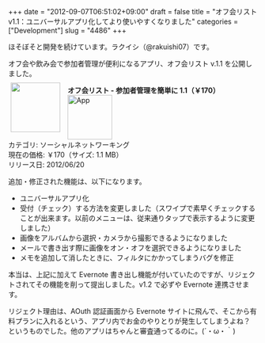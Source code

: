 +++
date = "2012-09-07T06:51:02+09:00"
draft = false
title = "オフ会リスト v1.1：ユニバーサルアプリ化してより使いやすくなりました"
categories = ["Development"]
slug = "4486"
+++

ほそぼそと開発を続けています。ラクイシ（@rakuishi07）です。

オフ会や飲み会で参加者管理が便利になるアプリ、オフ会リスト v.1.1 を公開しました。

<a href="https://itunes.apple.com/jp/app/id533017985?mt=8&uo=4&at=11l3RT" target="_blank" rel="nofollow"><img width="100" class="alignleft" align="left" src="http://a4.mzstatic.com/us/r1000/115/Purple/v4/a2/1d/c1/a21dc1e5-d030-e1b5-f93a-cda24567a048/mza_7142949790401148668.100x100-75.png" style="margin: -5px 15px 1px 5px;"></a><strong> オフ会リスト - 参加者管理を簡単に 1.1（￥170）</strong><a href="https://itunes.apple.com/jp/app/id533017985?mt=8&uo=4&at=11l3RT" target="_blank" rel="nofollow"><img src="/images/2012/12/viewinitunes_jp.png" style="vertical-align:bottom;" width="90" alt="App"></a><br> カテゴリ: ソーシャルネットワーキング<br> 現在の価格: ￥170（サイズ: 1.1 MB）<br> リリース日: 2012/06/20<br style="clear: both;">

追加・修正された機能は、以下になります。

<ul><li>ユニバーサルアプリ化</li>
<li>受付（チェック）する方法を変更しました（スワイプで素早くチェックすることが出来ます。以前のメニューは、従来通りタップで表示するように変更しました）</li>
<li>画像をアルバムから選択・カメラから撮影できるようになりました</li>
<li>メールで書き出す際に画像をオン・オフを選択できるようになりました</li>
<li>メモを追加して消したときに、フィルタにかかってしまうバグを修正</li></ul>

本当は、上記に加えて Evernote 書き出し機能が付いていたのですが、リジェクトされてその機能を削って提出しました。v1.2 で必ずや Evernote 連携させます。

リジェクト理由は、AOuth 認証画面から Evernote サイトに飛んで、そこから有料プランに入れるという、アプリ内でお金のやりとりが発生してしまうよね？ というものでした。他のアプリはちゃんと審査通ってるのに。(´・ω・｀)
